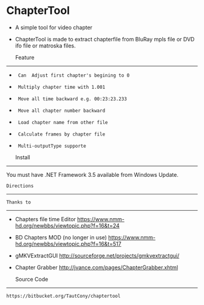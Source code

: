 # ChapterTool #

- A simple tool for video chapter
- ChapterTool is made to extract chapterfile from BluRay mpls file or DVD ifo file or matroska files.

	Feature
--------------------
-	   Can  Adjust first chapter's begining to 0
-	   Multiply chapter time with 1.001
-      Move all time backward e.g. 00:23:23.233
-      Move all chapter number backward
-      Load chapter name from other file
-      Calculate frames by chapter file
-      Multi-outputType supporte

	Install
--------------------
You must have .NET Framework 3.5 available from Windows Update.

	Directions
--------------------

	Thanks to
--------------------
 - Chapters file time Editor
    https://www.nmm-hd.org/newbbs/viewtopic.php?f=16&t=24
 - BD Chapters MOD (no longer in use)
    https://www.nmm-hd.org/newbbs/viewtopic.php?f=16&t=517
 - gMKVExtractGUI
    http://sourceforge.net/projects/gmkvextractgui/
 - Chapter Grabber
    http://jvance.com/pages/ChapterGrabber.xhtml
	
	Source Code
--------------------
    https://bitbucket.org/TautCony/chaptertool